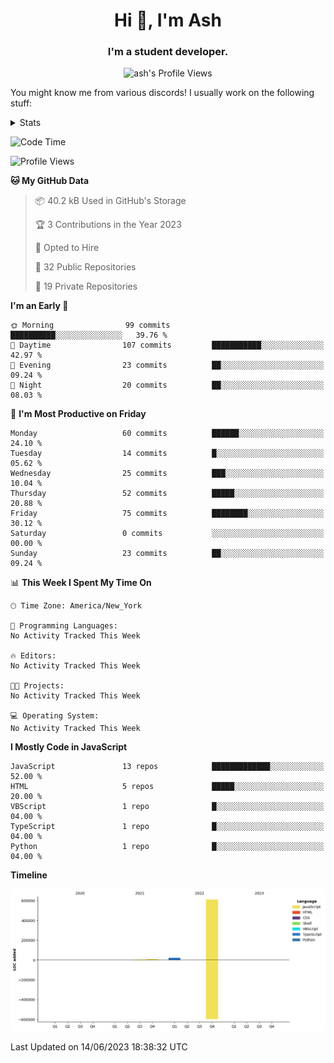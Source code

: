 <h1 align="center">Hi 👋, I'm Ash</h1>
<h3 align="center">I'm a student developer. </h3>
<p align="center"> <img src="https://komarev.com/ghpvc/?username=ash-development" alt="ash's Profile Views" /></p>
<p>You might know me from various discords!
I usually work on the following stuff: </p>

<!-- [htmljourney](https://github.com/ash-development/htmljourney/) - My project about learning the ins and outs of web development. Blogged by me on [DEV.to](https://dev.to/killua/series/10106).An aspiring developer -->

<details>
 <summary>Stats</summary><br>
<p>&nbsp;<a href="https://github.com/anuraghazra/github-readme-stats"><img align="center" src="https://github-readme-stats.vercel.app/api?username=ash-development&show_icons=true&count_private=true&theme=dracula" /></a></p>
<p>&nbsp;<a href="https://github.com/ryo-ma/github-profile-trophy"><img align="center" src="https://github-profile-trophy.vercel.app/?username=ash-development&theme=dracula&margin-w=15&margin-h=15&column=4" /></a></p>
</details>
 
<!--START_SECTION:waka-->
![Code Time](http://img.shields.io/badge/Code%20Time-2%20hrs%2045%20mins-blue)

![Profile Views](http://img.shields.io/badge/Profile%20Views-0-blue)

**🐱 My GitHub Data** 

> 📦 40.2 kB Used in GitHub's Storage 
 > 
> 🏆 3 Contributions in the Year 2023
 > 
> 💼 Opted to Hire
 > 
> 📜 32 Public Repositories 
 > 
> 🔑 19 Private Repositories 
 > 
**I'm an Early 🐤** 

```text
🌞 Morning                99 commits          ██████████░░░░░░░░░░░░░░░   39.76 % 
🌆 Daytime                107 commits         ███████████░░░░░░░░░░░░░░   42.97 % 
🌃 Evening                23 commits          ██░░░░░░░░░░░░░░░░░░░░░░░   09.24 % 
🌙 Night                  20 commits          ██░░░░░░░░░░░░░░░░░░░░░░░   08.03 % 
```
📅 **I'm Most Productive on Friday** 

```text
Monday                   60 commits          ██████░░░░░░░░░░░░░░░░░░░   24.10 % 
Tuesday                  14 commits          █░░░░░░░░░░░░░░░░░░░░░░░░   05.62 % 
Wednesday                25 commits          ███░░░░░░░░░░░░░░░░░░░░░░   10.04 % 
Thursday                 52 commits          █████░░░░░░░░░░░░░░░░░░░░   20.88 % 
Friday                   75 commits          ████████░░░░░░░░░░░░░░░░░   30.12 % 
Saturday                 0 commits           ░░░░░░░░░░░░░░░░░░░░░░░░░   00.00 % 
Sunday                   23 commits          ██░░░░░░░░░░░░░░░░░░░░░░░   09.24 % 
```


📊 **This Week I Spent My Time On** 

```text
🕑︎ Time Zone: America/New_York

💬 Programming Languages: 
No Activity Tracked This Week

🔥 Editors: 
No Activity Tracked This Week

🐱‍💻 Projects: 
No Activity Tracked This Week

💻 Operating System: 
No Activity Tracked This Week
```

**I Mostly Code in JavaScript** 

```text
JavaScript               13 repos            █████████████░░░░░░░░░░░░   52.00 % 
HTML                     5 repos             █████░░░░░░░░░░░░░░░░░░░░   20.00 % 
VBScript                 1 repo              █░░░░░░░░░░░░░░░░░░░░░░░░   04.00 % 
TypeScript               1 repo              █░░░░░░░░░░░░░░░░░░░░░░░░   04.00 % 
Python                   1 repo              █░░░░░░░░░░░░░░░░░░░░░░░░   04.00 % 
```



**Timeline**

![Lines of Code chart](https://raw.githubusercontent.com/ash-development/ash-development/main/assets/bar_graph.png)


 Last Updated on 14/06/2023 18:38:32 UTC
<!--END_SECTION:waka-->
</details>

